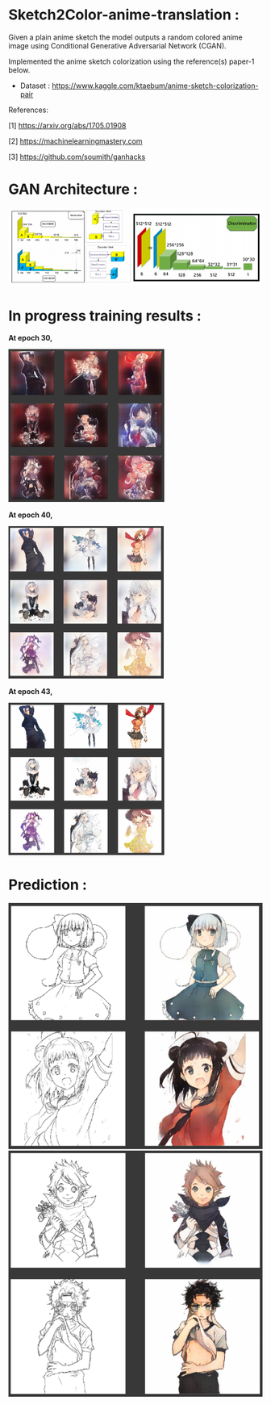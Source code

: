 # Sketch2Color-anime-translation :
Given a plain anime sketch the model outputs a random colored anime image using Conditional Generative Adversarial Network (CGAN).

Implemented the anime sketch colorization using the reference(s) paper-1 below.

* Dataset : https://www.kaggle.com/ktaebum/anime-sketch-colorization-pair

References:

[1] https://arxiv.org/abs/1705.01908

[2] https://machinelearningmastery.com

[3] https://github.com/soumith/ganhacks

# GAN Architecture :
![GAN](./Images/GAN.PNG)

# In progress training results :
**At epoch 30,**

![result_epoch_30](./Images/Epoch30.PNG)

**At epoch 40,**

![result_epoch_40](./Images/Epoch40.PNG)

**At epoch 43,**

![result_epoch_43](./Images/Epoch43.PNG)

# Prediction :
![Sample_1](./Images/TestSample1.PNG)
![Sample_2](./Images/TestSample2.PNG)
